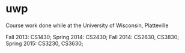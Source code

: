 # uwp
Course work done while at the University of Wisconsin, Platteville

Fall 2013: 
   CS1430; 
Spring 2014: 
   CS2430; 
Fall 2014: 
   CS2630, CS3830; 
Spring 2015: 
   CS3230, CS3630; 
